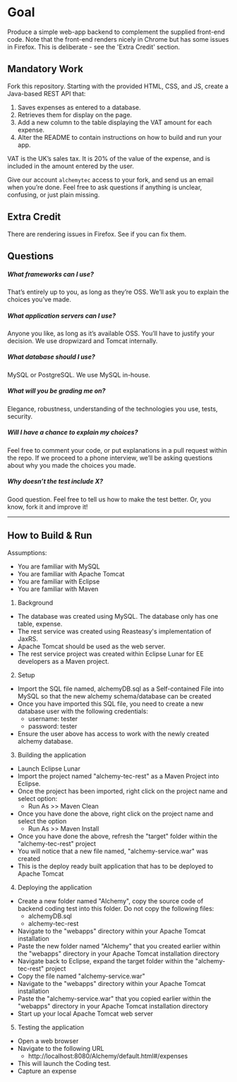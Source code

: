 Goal
====
Produce a simple web-app backend to complement the supplied front-end code. Note that the front-end renders nicely in Chrome but has some issues in Firefox. This is deliberate - see the 'Extra Credit' section.

Mandatory Work
--------------
Fork this repository. Starting with the provided HTML, CSS, and JS, create a Java-based REST API that:

1. Saves expenses as entered to a database.
2. Retrieves them for display on the page. 
3. Add a new column to the table displaying the VAT amount for each expense.
4. Alter the README to contain instructions on how to build and run your app.

VAT is the UK’s sales tax. It is 20% of the value of the expense, and is included in the amount entered by the user.

Give our account `alchemytec` access to your fork, and send us an email when you’re done. Feel free to ask questions if anything is unclear, confusing, or just plain missing.

Extra Credit
------------
There are rendering issues in Firefox. See if you can fix them.


Questions
---------
##### What frameworks can I use?
That’s entirely up to you, as long as they’re OSS. We’ll ask you to explain the choices you’ve made.

##### What application servers can I use?
Anyone you like, as long as it’s available OSS. You’ll have to justify your decision. We use dropwizard and Tomcat internally. 

##### What database should I use?
MySQL or PostgreSQL. We use MySQL in-house.

##### What will you be grading me on?
Elegance, robustness, understanding of the technologies you use, tests, security. 

##### Will I have a chance to explain my choices?
Feel free to comment your code, or put explanations in a pull request within the repo. If we proceed to a phone interview, we’ll be asking questions about why you made the choices you made. 

##### Why doesn’t the test include X?
Good question. Feel free to tell us how to make the test better. Or, you know, fork it and improve it!

-------------------
How to Build & Run
-------------------
Assumptions:
- You are familiar with MySQL
- You are familiar with Apache Tomcat
- You are familiar with Eclipse
- You are familiar with Maven

1. Background
- The database was created using MySQL. The database only has one table, expense. 
- The rest service was created using Reasteasy's implementation of JaxRS. 
- Apache Tomcat should be used as the web server. 
- The rest service project was created within Eclipse Lunar for EE developers
  as a Maven project. 

2. Setup 
- Import the SQL file named, alchemyDB.sql as a Self-contained File into MySQL so that the new alchemy schema/database can be created
- Once you have imported this SQL file, you need to create a new database user with the following credentials: 
	- username: tester
	- password: tester
- Ensure the user above has access to work with the newly created alchemy database. 

3. Building the application
- Launch Eclipse Lunar
- Import the project named "alchemy-tec-rest" as a Maven Project into Eclipse.
- Once the project has been imported, right click on the project name and select option:
	- Run As >> Maven Clean
- Once you have done the above, right click on the project name and select the option	
	- Run As >> Maven Install
- Once you have done the above, refresh the "target" folder within the "alchemy-tec-rest" project	
- You will notice that a new file named, "alchemy-service.war" was created
- This is the deploy ready built application that has to be deployed to Apache Tomcat

4. Deploying the application
- Create a new folder named "Alchemy", copy the source code of backend coding test into this folder. Do not copy the following files: 
	- alchemyDB.sql
	- alchemy-tec-rest
- Navigate to the "webapps" directory within your Apache Tomcat installation
- Paste the new folder named "Alchemy" that you created earlier within the "webapps" directory in your Apache Tomcat installation directory
- Navigate back to Eclipse, expand the target folder within the "alchemy-tec-rest" project
- Copy the file named "alchemy-service.war"
- Navigate to the "webapps" directory within your Apache Tomcat installation
- Paste the "alchemy-service.war" that you copied earlier within the "webapps" directory in your Apache Tomcat installation directory
- Start up your local Apache Tomcat web server

5. Testing the application 
- Open a web browser
- Navigate to the following URL
	- http://localhost:8080/Alchemy/default.html#/expenses
- This will launch the Coding test.	
- Capture an expense